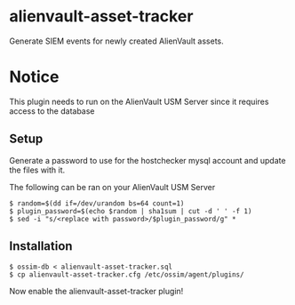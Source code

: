 alienvault-asset-tracker
========================

Generate SIEM events for newly created AlienVault assets.

# Notice
This plugin needs to run on the AlienVault USM Server since it requires access to the database

## Setup
Generate a password to use for the hostchecker mysql account and update the files with it.

The following can be ran on your AlienVault USM Server

```
$ random=$(dd if=/dev/urandom bs=64 count=1)
$ plugin_password=$(echo $random | sha1sum | cut -d ' ' -f 1)
$ sed -i "s/<replace with password>/$plugin_password/g" *
```

## Installation

```
$ ossim-db < alienvault-asset-tracker.sql
$ cp alienvault-asset-tracker.cfg /etc/ossim/agent/plugins/
```

Now enable the alienvault-asset-tracker plugin!
